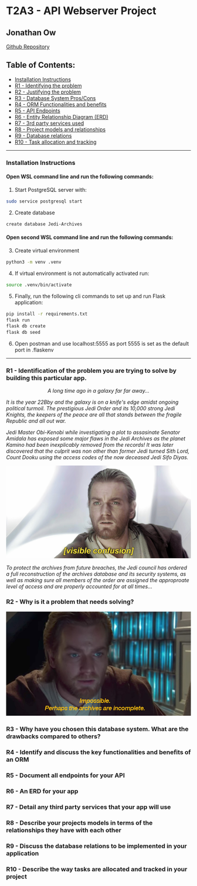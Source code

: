 # T2A3 - API Webserver Project
## Jonathan Ow 

[Github Repository](https://github.com/Jow17/API-Webserver-Jedi-Archives)

## Table of Contents:
-  [Installation Instructions](#installation-instructions)
- [R1 - Identifying the problem](#r1---identification-of-the-problem-you-are-trying-to-solve-by-building-this-particular-app)
- [R2 - Justifying the problem](#r2---why-is-it-a-problem-that-needs-solving)
- [R3 - Database System Pros/Cons](#r3---why-have-you-chosen-this-database-system-what-are-the-drawbacks-compared-to-others)
- [R4 - ORM Functionalities and benefits](#r4---identify-and-discuss-the-key-functionalities-and-benefits-of-an-orm)
- [R5 - API Endpoints](#r5---document-all-endpoints-for-your-api)
- [R6 - Entity Relationship Diagram (ERD)](#r6---an-erd-for-your-app)
- [R7 - 3rd party services used](#r7---detail-any-third-party-services-that-your-app-will-use)
- [R8 - Project models and relationships](#r8---describe-your-projects-models-in-terms-of-the-relationships-they-have-with-each-other)
- [R9 - Database relations](#r9---discuss-the-database-relations-to-be-implemented-in-your-application)
- [R10 - Task allocation and tracking](#r10---describe-the-way-tasks-are-allocated-and-tracked-in-your-project)

---
### **Installation Instructions**

#### **Open WSL command line and run the following commands:**
1. Start PostgreSQL server with:
```sh
sudo service postgresql start
```
2. Create database
```sh
create database Jedi-Archives
```
#### **Open second WSL command line and run the following commands:**
3. Create virtual environment
```sh
python3 -m venv .venv
```
4. If virtual environment is not automatically activated run:
```sh
source .venv/bin/activate
```
5. Finally, run the following cli commands to set up and run Flask application:
```sh
pip install -r requirements.txt
flask run
flask db create
flask db seed
```
6. Open postman and use localhost:5555 as port 5555 is set as the default port in .flaskenv

---
### **R1 - Identification of the problem you are trying to solve by building this particular app.**

<p align="center"><em>A long time ago in a galaxy far far away...<br>

It is the year 22Bby and the galaxy is on a knife's edge amidst ongoing political turmoil. The prestigious Jedi Order and its 10,000 strong Jedi Knights, the keepers of the peace are all that stands between the fragile Republic and all out war. <br>

Jedi Master Obi-Kenobi while investigating a plot to assasinate Senator Amidala has exposed some major flaws in the Jedi Archives as the planet Kamino had been inexplicably removed from the records! It was later discovered that the culprit was non other than former Jedi turned Sith Lord, Count Dooku using the access codes of the now deceased Jedi Sifo Diyas. <br>

![Visble Confusion](docs/visible_confusion.jpg)


To protect the archives from future breaches, the Jedi council has ordered a full reconstruction of the archives database and its security systems, as well as making sure all members of the order are assigned the approproate level of access and are properly accounted for at all times...
</em>

### **R2 - Why is it a problem that needs solving?**
![Archives Meme](docs/archives_meme.jpg)



### **R3 - Why have you chosen this database system. What are the drawbacks compared to others?**

### **R4 - Identify and discuss the key functionalities and benefits of an ORM**

### **R5 - Document all endpoints for your API**

### **R6 - An ERD for your app**

### **R7 - Detail any third party services that your app will use**

### **R8 - Describe your projects models in terms of the relationships they have with each other**

### **R9 - Discuss the database relations to be implemented in your application**

### **R10 - Describe the way tasks are allocated and tracked in your project**